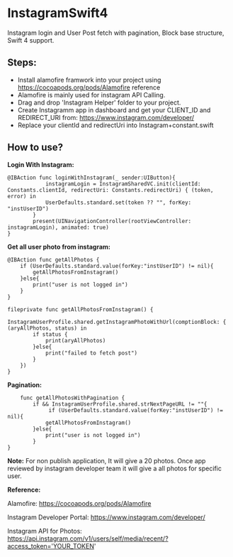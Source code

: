 # InstagramSwift4
Instagram login and User Post fetch with pagination, Block base structure, Swift 4 support.

## Steps:

- Install alamofire framwork into your project using https://cocoapods.org/pods/Alamofire reference
- Alamofire is mainly used for instagram API Calling.
- Drag and drop 'Instagram Helper' folder to your project.
- Create Instagramm app in dashboard and get your CLIENT_ID and REDIRECT_URI from: https://www.instagram.com/developer/
- Replace your clientId and redirectUri into Instagram+constant.swift


## How to use?

**Login With Instagram:**

    @IBAction func loginWithInstagram(_ sender:UIButton){        
                instagramLogin = InstagramSharedVC.init(clientId: Constants.clientId, redirectUri: Constants.redirectUri) { (token, error) in
                UserDefaults.standard.set(token ?? "", forKey: "instUserID")                 
            }
            present(UINavigationController(rootViewController: instagramLogin), animated: true)
    }

**Get all user photo from instagram:**
    
    @IBAction func getAllPhotos {
        if (UserDefaults.standard.value(forKey:"instUserID") != nil){
            getAllPhotosFromInstagram()
        }else{
            print("user is not logged in")
        }
    }

    fileprivate func getAllPhotosFromInstagram() {
        InstagramUserProfile.shared.getInstagramPhotoWithUrl(comptionBlock: { (aryAllPhotos, status) in
            if status {
                print(aryAllPhotos)
            }else{
                print("failed to fetch post")
            }
        })
    }


**Pagination:**
    
   
        func getAllPhotosWithPagination {        
            if && InstagramUserProfile.shared.strNextPageURL != ""{
                 if (UserDefaults.standard.value(forKey:"instUserID") != nil){
                getAllPhotosFromInstagram()
            }else{
                print("user is not logged in")
            }
    }



**Note:** For non publish application, It will give a 20 photos. Once app reviewed by instagram developer team it will give a all photos for specific user.

**Reference:**

Alamofire: https://cocoapods.org/pods/Alamofire

Instagram Developer Portal: https://www.instagram.com/developer/

Instagram API for Photos: https://api.instagram.com/v1/users/self/media/recent/?access_token='YOUR_TOKEN'


